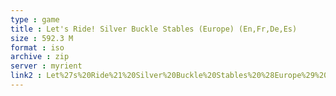 ```yaml
---
type : game
title : Let's Ride! Silver Buckle Stables (Europe) (En,Fr,De,Es)
size : 592.3 M
format : iso
archive : zip
server : myrient
link2 : Let%27s%20Ride%21%20Silver%20Buckle%20Stables%20%28Europe%29%20%28En%2CFr%2CDe%2CEs%29
---
```

